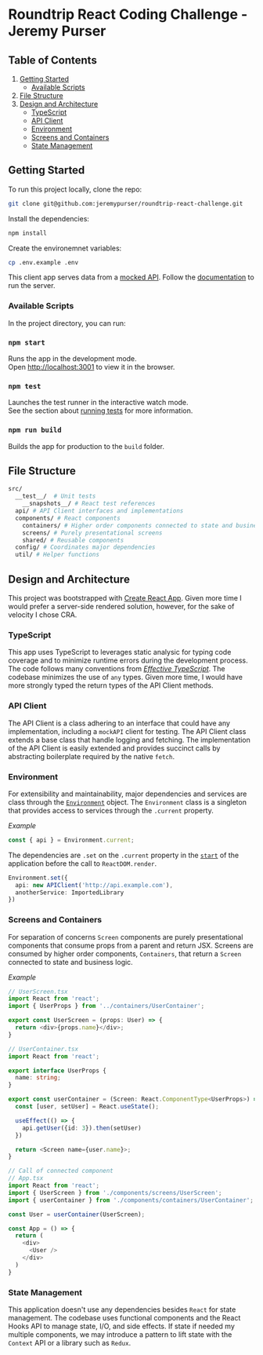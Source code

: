 # Roundtrip React Coding Challenge - Jeremy Purser

## Table of Contents

1. [Getting Started](#getting-started)
    - [Available Scripts](#available-scripts)
2. [File Structure](#file-structure)
3. [Design and Architecture](#design-and-architecture)
    - [TypeScript](#typescript)
    - [API Client](#api-client)
    - [Environment](#environment)
    - [Screens and Containers](#screens-and-containers)
    - [State Management](#state-management)

## Getting Started

To run this project locally, clone the repo:
```sh
git clone git@github.com:jeremypurser/roundtrip-react-challenge.git
```
Install the dependencies:
```sh
npm install
```
Create the environemnet variables:
```sh
cp .env.example .env
```

This client app serves data from a [mocked API](https://github.com/RideRoundTrip/react-challenge). Follow the [documentation](https://github.com/RideRoundTrip/react-challenge#setup) to run the server.


### Available Scripts

In the project directory, you can run:

### `npm start`

Runs the app in the development mode.<br />
Open [http://localhost:3001](http://localhost:3001) to view it in the browser.

### `npm test`

Launches the test runner in the interactive watch mode.<br />
See the section about [running tests](https://facebook.github.io/create-react-app/docs/running-tests) for more information.

### `npm run build`

Builds the app for production to the `build` folder.<br />

## File Structure

```sh
src/
  __test__/  # Unit tests
    __snapshots__/ # React test references
  api/ # API Client interfaces and implementations
  components/ # React components
    containers/ # Higher order components connected to state and business logic
    screens/ # Purely presentational screens
    shared/ # Reusable components
  config/ # Coordinates major dependencies
  util/ # Helper functions

```

## Design and Architecture

This project was bootstrapped with [Create React App](https://github.com/facebook/create-react-app). Given more time I would prefer a server-side rendered solution, however, for the sake of velocity I chose CRA.

### TypeScript

This app uses TypeScript to leverages static analysic for typing code coverage and to minimize runtime errors during the development process. The code follows many conventions from [_Effective TypeScript_](https://www.oreilly.com/library/view/effective-typescript/9781492053736/). The codebase minimizes the use of `any` types. Given more time, I would have more strongly typed the return types of the API Client methods.

### API Client

The API Client is a class adhering to an interface that could have any implementation, including a `mockAPI` client for testing. The API Client class extends a base class that handle logging and fetching. The implementation of the API Client is easily extended and provides succinct calls by abstracting boilerplate required by the native `fetch`.

### Environment

For extensibility and maintainability, major dependencies and services are class through the [`Environment`](src/config/Environment.ts) object. The `Environment` class is a singleton that provides access to services through the `.current` property.

_Example_

```typescript
const { api } = Environment.current;
```

The dependencies are `.set` on the `.current` property in the [`start`](src/index.tsx) of the application before the call to `ReactDOM.render`.

```typescript
Environment.set({
  api: new APIClient('http://api.example.com'),
  anotherService: ImportedLibrary
})
```

### Screens and Containers

For separation of concerns `Screen` components are purely presentational components that consume props from a parent and return JSX. Screens are consumed by higher order components, `Containers`, that return a `Screen` connected to state and business logic.

_Example_

```typescript
// UserScreen.tsx
import React from 'react';
import { UserProps } from '../containers/UserContainer';

export const UserScreen = (props: User) => {
  return <div>{props.name}</div>;
}

// UserContainer.tsx
import React from 'react';

export interface UserProps {
  name: string;
}

export const userContainer = (Screen: React.ComponentType<UserProps>) => () => {
  const [user, setUser] = React.useState();

  useEffect(() => {
    api.getUser({id: 3}).then(setUser)
  })

  return <Screen name={user.name}>;
}

// Call of connected component
// App.tsx
import React from 'react';
import { UserScreen } from './components/screens/UserScreen';
import { userContainer } from './components/containers/UserContainer';

const User = userContainer(UserScreen);

const App = () => {
  return (
    <div>
      <User />
    </div>
  )
}
```

### State Management

This application doesn't use any dependencies besides `React` for state management. The codebase uses functional components and the React Hooks API to manage state, I/O, and side effects. If state if needed my multiple components, we may introduce a pattern to lift state with the `Context` API or a library such as `Redux`.






